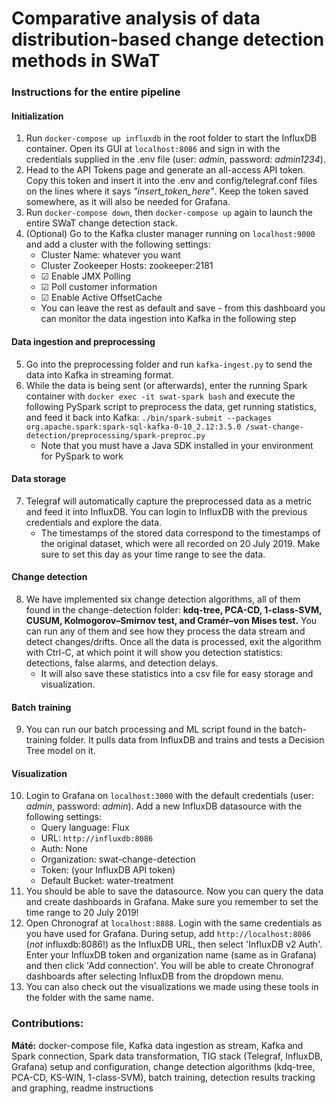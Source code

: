 # Comparative analysis of data distribution-based change detection methods in SWaT
### Instructions for the entire pipeline
#### Initialization
1. Run ```docker-compose up influxdb``` in the root folder to start the InfluxDB container. Open its GUI at ```localhost:8086``` and sign in with the credentials supplied in the .env file (user: _admin_, password: _admin1234_).
2. Head to the API Tokens page and generate an all-access API token. Copy this token and insert it into the .env and config/telegraf.conf files on the lines where it says _"insert\_token_here"_. Keep the token saved somewhere, as it will also be needed for Grafana.
3. Run ```docker-compose down```, then ```docker-compose up``` again to launch the entire SWaT change detection stack.
4. (Optional) Go to the Kafka cluster manager running on ```localhost:9000``` and add a cluster with the following settings:
    - Cluster Name: whatever you want
    - Cluster Zookeeper Hosts: zookeeper:2181
    - ☑ Enable JMX Polling
    - ☑ Poll customer information
    - ☑ Enable Active OffsetCache
    - You can leave the rest as default and save - from this dashboard you can monitor the data ingestion into Kafka in the following step
#### Data ingestion and preprocessing
5. Go into the preprocessing folder and run ```kafka-ingest.py``` to send the data into Kafka in streaming format.
6. While the data is being sent (or afterwards), enter the running Spark container with ```docker exec -it swat-spark bash``` and execute the following PySpark script to preprocess the data, get running statistics, and feed it back into Kafka: ```./bin/spark-submit --packages org.apache.spark:spark-sql-kafka-0-10_2.12:3.5.0 /swat-change-detection/preprocessing/spark-preproc.py```
    - Note that you must have a Java SDK installed in your environment for PySpark to work 
#### Data storage
7. Telegraf will automatically capture the preprocessed data as a metric and feed it into InfluxDB. You can login to InfluxDB with the previous credentials and explore the data.
    - The timestamps of the stored data correspond to the timestamps of the original dataset, which were all recorded on 20 July 2019. Make sure to set this day as your time range to see the data.
#### Change detection
8. We have implemented six change detection algorithms, all of them found in the change-detection folder: **kdq-tree, PCA-CD, 1-class-SVM, CUSUM, Kolmogorov–Smirnov test, and Cramér–von Mises test.** You can run any of them and see how they process the data stream and detect changes/drifts. Once all the data is processed, exit the algorithm with Ctrl-C, at which point it will show you detection statistics: detections, false alarms, and detection delays.
    - It will also save these statistics into a csv file for easy storage and visualization.
#### Batch training
9. You can run our batch processing and ML script found in the batch-training folder. It pulls data from InfluxDB and trains and tests a Decision Tree model on it.
#### Visualization
10. Login to Grafana on ```localhost:3000``` with the default credentials (user: _admin_, password: _admin_). Add a new InfluxDB datasource with the following settings:
    - Query language: Flux
    - URL: ```http://influxdb:8086```
    - Auth: None
    - Organization: swat-change-detection
    - Token: (your InfluxDB API token)
    - Default Bucket: water-treatment
11. You should be able to save the datasource. Now you can query the data and create dashboards in Grafana. Make sure you remember to set the time range to 20 July 2019!
12. Open Chronograf at  ```localhost:8888```. Login with the same credentials as you have used for Grafana. During setup, add ```http://localhost:8086``` (_not_ influxdb:8086!) as the InfluxDB URL, then select 'InfluxDB v2 Auth'. Enter your InfluxDB token and organization name (same as in Grafana) and then click 'Add connection'. You will be able to create Chronograf dashboards after selecting InfluxDB from the dropdown menu.
13. You can also check out the visualizations we made using these tools in the folder with the same name.

### Contributions:
**Máté:** docker-compose file, Kafka data ingestion as stream, Kafka and Spark connection, Spark data transformation, TIG stack (Telegraf, InfluxDB, Grafana) setup and configuration, change detection algorithms (kdq-tree, PCA-CD, KS-WIN, 1-class-SVM), batch training, detection results tracking and graphing, readme instructions
